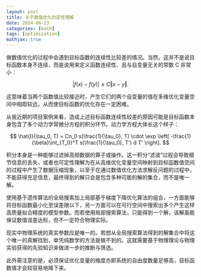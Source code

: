 ```yaml
---
layout: post
title: 关于数值优化的定性理解
date: 2024-06-23
categories: [math]
tags: [optimization]
mathjax: true
---
```


做数值优化的过程中会遇到目标函数的连续性比较差的情况。当然，这并不是说目标函数本身不连续，而是说用来定义函数连续性、且与自变量无关的常数 C 非常小：

$$
\vert f(x) - f(y) \vert \leq C \Vert x - y \Vert.
$$

这意味着当两个函数值比较接近时，产生它们的两个自变量的值在多维优化变量空间中相距较远，从而使目标函数的优化存在一定困难。

从我近期的项目案例来看，造成上述目标函数连续性较差的原因可能是目标函数本身包含了多个动力学常微分方程的积分环节。动力学方程大体长这个样子：

$$
\hat{I}(\tau_0, T) = Cn_0 s(\frac{1}{\tau_0}, T) \cdot \exp \left[ -\frac{1}{\beta}\int_{T_0}^T s(\frac{1}{\tau_0}, T') d T' \right].
$$

积分本身是一种能够过滤掉高频数据的算子或操作。这一积分“滤波”过程会导致细节信息的丢失，或者也可定性理解为在从高维优化变量空间映射到目标函数值空间的过程中产生了数据压缩现象，以至于在通过数值优化方法求解反问题的过程中，不能获得充足信息，最终得到的解只会是包含多种可能的解的集合，而不是唯一解。

使用基于遗传算法的全局搜索加上局部基于梯度下降优化算法的组合，一方面能够将目标函数最小化至误差限以下，另一方面可以在可行空间中搜索出多个产生这样高质量拟合精度的模型参数。而若使用局部搜索算法，只能得到一个解，该解虽能保证数值误差达标，但不一定符合物理实际。

现实中物理系统的真实参数应是唯一的。若想从全局搜索算法得到的解集合中将这个唯一的真解找到，单凭纯数学的方法是做不到的。这就需要基于物理理论与物理实验获得的先验知识来做进一步的推断与筛选。

此外需注意的是，必须保证优化变量的维度亦即系统的自由度数量足够高，目标函数值才会较容易地降下来。
